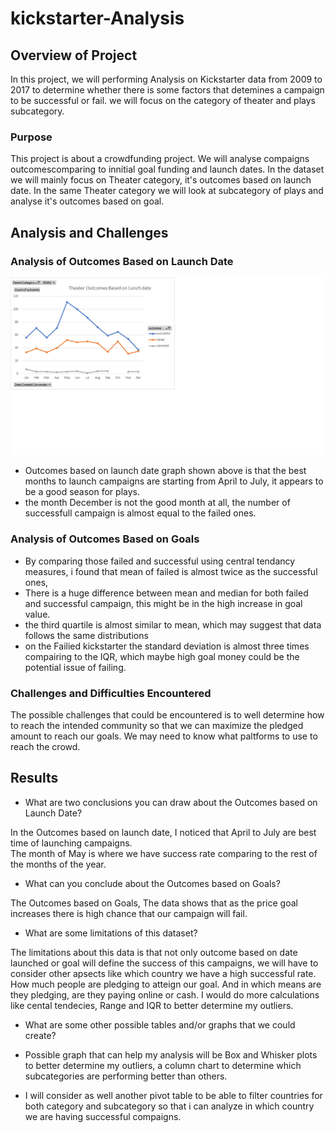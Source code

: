 # kickstarter-Analysis
## Overview of Project
In this project, we will performing Analysis on Kickstarter data from 2009 to 2017 to determine whether there is some factors that detemines a campaign to be successful or fail. we will focus on  the category of theater and plays subcategory.   

### Purpose

This project is about a crowdfunding project. We will analyse compaigns outcomescomparing to innitial goal funding and launch dates. 
In the dataset we will mainly focus on Theater category, it's outcomes
based on launch date. 
In the same Theater category we will look at  subcategory of plays and analyse it's outcomes based on goal. 

## Analysis and Challenges
### Analysis of Outcomes Based on Launch Date
![This is an image](https://github.com/elzmanzi/kickstarter-Analysis/blob/main/Resources/Theater_Outcomes_vs_Launch.png)
- Outcomes based on launch date graph shown above is  that the best months to launch campaigns are starting from April to July, it appears to be a good season for plays. 
- the month December is not the good month at all, the number of successfull campaign is almost equal to the failed ones. 
### Analysis of Outcomes Based on Goals
- By comparing those failed and successful using central tendancy measures, i found that mean of failed is almost twice as the successful ones,
- There is a huge difference  between mean and median for both failed and successful campaign, this might be in the high increase in goal value. 
- the third quartile is almost similar to mean, which may suggest that data follows the same distributions 
- on the Failied kickstarter the standard deviation is almost three times compairing to the IQR, which maybe high goal money could be the potential issue of failing. 
### Challenges and Difficulties Encountered

The possible challenges that could be encountered is to well determine how to reach the intended community so that we can maximize the pledged amount to reach our goals. We may need to know what paltforms to use to reach the crowd. 

## Results

- What are two conclusions you can draw about the Outcomes based on Launch Date?

In the Outcomes based on launch date, I noticed that April to July are best time of launching campaigns.  
The month of May is where we have success rate comparing to the rest of the months of the year. 

- What can you conclude about the Outcomes based on Goals?

The Outcomes based on Goals, The data shows that as the price goal increases there is high chance that our campaign will fail.

- What are some limitations of this dataset?

The limitations about this data is that not only outcome based on date launched or goal will define the success of this campaigns, 
we will have to consider other apsects like which country we have a high successful rate. 
How much people are pledging to atteign our goal. And in which means are they pledging, are they paying online or cash. 
I would do more calculations like cental tendecies, Range and IQR to better determine my outliers. 

- What are some other possible tables and/or graphs that we could create?

- Possible graph that can help my analysis will be Box and Whisker plots to better determine my outliers,
 a column chart to determine which subcategories are performing better than others. 
 
- I will consider as well another pivot table to be able to filter countries for both category and subcategory
 so that i can analyze in which country we are having successful compaigns.
